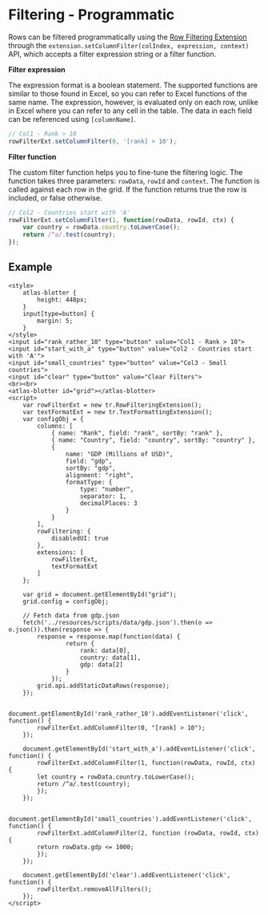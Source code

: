 # Filtering - Programmatic

Rows can be filtered programmatically using the [Row Filtering Extension](../extensions/tr-grid-row-filtering.md) through the `extension.setColumnFilter(colIndex, expression, context)` API, which accepts a filter expression string or a filter function.

**Filter expression**

The expression format is a boolean statement. The supported functions are similar to those found in Excel, so you can refer to Excel functions of the same name. The expression, however, is evaluated only on each row, unlike in Excel where you can refer to any cell in the table. The data in each field can be referenced using `[columnName]`.

```js
// Col1 - Rank > 10
rowFilterExt.setColumnFilter(0, '[rank] > 10');
```

**Filter function**

The custom filter function helps you to fine-tune the filtering logic. The function takes three parameters: `rowData`, `rowId` and `context`. The function is called against each row in the grid. If the function returns true the row is included, or false otherwise.

```js
// Col2 - Countries start with 'A'
rowFilterExt.setColumnFilter(1, function(rowData, rowId, ctx) {
	var country = rowData.country.toLowerCase();
	return /^a/.test(country);
});
```

## Example

```live
<style>
	atlas-blotter {
		height: 448px;
	}
	input[type=button] {
		margin: 5;
	}
</style>
<input id="rank_rather_10" type="button" value="Col1 - Rank > 10">
<input id="start_with_a" type="button" value="Col2 - Countries start with 'A'">
<input id="small_countries" type="button" value="Col3 - Small countries">
<input id="clear" type="button" value="Clear Filters">
<br><br>
<atlas-blotter id="grid"></atlas-blotter>
<script>
	var rowFilterExt = new tr.RowFilteringExtension();
	var textFormatExt = new tr.TextFormattingExtension();
	var configObj = {
		columns: [
			{ name: "Rank", field: "rank", sortBy: "rank" },
			{ name: "Country", field: "country", sortBy: "country" },
			{
				name: "GDP (Millions of USD)",
				field: "gdp",
				sortBy: "gdp",
				alignment: "right",
				formatType: {
					type: "number",
					separator: 1,
					decimalPlaces: 3
				}
			}
		],
		rowFiltering: {
			disabledUI: true
		},
		extensions: [
			rowFilterExt,
			textFormatExt
		]
	};

	var grid = document.getElementById("grid");
	grid.config = configObj;

	// Fetch data from gdp.json
	fetch('../resources/scripts/data/gdp.json').then(o => o.json()).then(response => {
		response = response.map(function(data) {
				return {
					rank: data[0],
					country: data[1],
					gdp: data[2]
				}
			});
		grid.api.addStaticDataRows(response);
	});

	document.getElementById('rank_rather_10').addEventListener('click', function() {
		rowFilterExt.addColumnFilter(0, "[rank] > 10");
	});

	document.getElementById('start_with_a').addEventListener('click', function() {
		rowFilterExt.addColumnFilter(1, function(rowData, rowId, ctx) {
		let country = rowData.country.toLowerCase();
		return /^a/.test(country);
		});
	});

	document.getElementById('small_countries').addEventListener('click', function() {
		rowFilterExt.addColumnFilter(2, function (rowData, rowId, ctx) {
		return rowData.gdp <= 1000;
		});
	});

	document.getElementById('clear').addEventListener('click', function() {
		rowFilterExt.removeAllFilters();
	});
</script>
```
